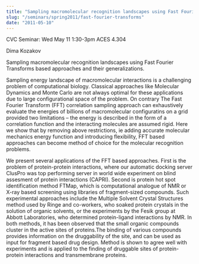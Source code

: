 ```yaml
---
title: "Sampling macromolecular recognition landscapes using Fast Fourier Transforms based approaches and their generalizations"
slug: "/seminars/spring2011/fast-fourier-transforms"
date: "2011-05-10"
---
```


CVC Seminar: Wed May 11 1:30-3pm ACES 4.304

Dima Kozakov

Sampling macromolecular recognition landscapes using Fast Fourier Transforms based approaches and their generalizations.

Sampling energy landscape of macromolecular interactions is a challenging problem of computational biology. Classical approaches like Molecular Dynamics and Monte Carlo are not always optimal for these applications due to large configurational space of the problem. On contrary The Fast Fourier Transform (FFT) correlation sampling approach can exhaustively evaluate the energies of billions of macromolecular configuratins on a grid provided two limitations – the energy is described in the form of a correlation function and the interacting molecules are assumed rigid. Here we show that by removing above restrictions, ie adding accurate molecular mechanics energy function and introducing flexibility, FFT based approaches can become method of choice for the molecular recognition problems.

We present several applications of the FFT based approaches. First is the problem of protein-protein interactions, where our automatic docking server ClusPro was top performing server in world wide experiment on blind assesment of protein interactions (CAPRI). Second is protein hot spot identification method FTMap, which is computational analogue of NMR or X-ray based screening using libraries of fragment-sized compounds. Such experimental approaches include the Multiple Solvent Crystal Structures method used by Ringe and co-workers, who soaked protein crystals in the solution of organic solvents, or the experiments by the Fesik group at Abbott Laboratories, who determined protein-ligand interactions by NMR. In both methods, it has been observed that the small organic compounds cluster in the active sites of proteins.The binding of various compounds provides information on the druggability of the site, and can be used as input for fragment based drug design. Method is shown to agree well with experiments and is applied to the finding of
druggable sites of protein-protein interactions and transmembrane proteins.
